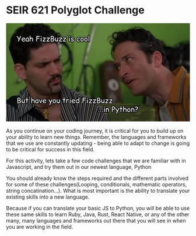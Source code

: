 # SEIR 621 Polyglot Challenge


![JonStewart](./JS1.jpg)


As you continue on your coding journey, it is critical for you to build up on your ability to learn new things. Remember, the languages and frameworks that we use are constantly updating -  being able to adapt to change is going to be critical for success in this field.

For this activity, lets take a few code challenges that we are familiar with in Javascript, and try them out in our newest language, Python

You should already know the steps required  and the different parts involved for some of these challenges(Looping, conditionals, mathematic operators, string concatination...). What is most important is the ability to translate your existing skills into a new language. 

Because if you can translate your basic JS to Python, you will be able to use these same skills to learn Ruby, Java, Rust, React Native, or any of the other many, many languages and frameworks out there that you will see in when you are working in the field.
